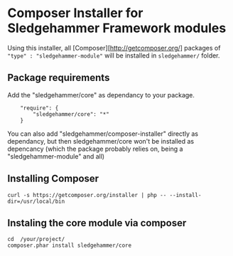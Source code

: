 # Composer Installer for Sledgehammer Framework modules

Using this installer, all [Composer][http://getcomposer.org/] packages of `"type" : "sledgehammer-module"`
will be installed in `sledgehammer/` folder.

## Package requirements
Add the "sledgehammer/core" as dependancy to your package.

```
    "require": {
        "sledgehammer/core": "*"
    }
 ```

You can also add "sledgehammer/composer-installer" directly as dependancy, but then sledgehammer/core won't be installed as depencancy 
(which the package probably relies on, being a "sledgehammer-module" and all)


## Installing Composer

```
curl -s https://getcomposer.org/installer | php -- --install-dir=/usr/local/bin
```

##  Instaling the core module via composer

```
cd  /your/project/
composer.phar install sledgehammer/core
```